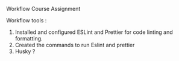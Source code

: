 Workflow Course Assignment

Workflow tools :

1. Installed and configured ESLint and Prettier for code linting and formatting.
2. Created the commands to run Eslint and prettier
3. Husky ?
